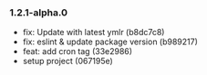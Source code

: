 ### 1.2.1-alpha.0

* fix: Update with latest ymlr (b8dc7c8)
* fix: eslint & update package version (b989217)
* feat: add cron tag (33e2986)
* setup project (067195e)
